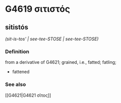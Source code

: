 # G4619 σιτιστός

## sitistós

_(sit-is-tos' | see-tee-STOSE | see-tee-STOSE)_

### Definition

from a derivative of G4621; grained, i.e., fatted; fatling; 

- fattened

### See also

[[G4621|G4621 σῖτος]]
